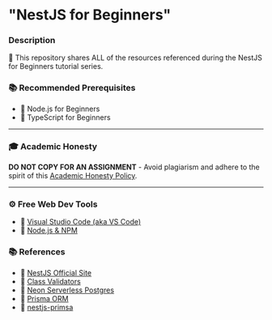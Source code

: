 # "NestJS for Beginners"

### Description

🚀 This repository shares ALL of the resources referenced during the NestJS for Beginners tutorial series.

### 📚 Recommended Prerequisites
- 🔗 Node.js for Beginners
- 🔗 TypeScript for Beginners

---

### 🎓 Academic Honesty

**DO NOT COPY FOR AN ASSIGNMENT** - Avoid plagiarism and adhere to the spirit of this [Academic Honesty Policy](https://www.freecodecamp.org/news/academic-honesty-policy/).

---

### ⚙ Free Web Dev Tools
- 🔗 [Visual Studio Code (aka VS Code)](https://code.visualstudio.com/)
- 🔗 [Node.js & NPM](https://nodejs.org/)

### 📚 References
- 🔗 [NestJS Official Site](https://nestjs.com/)
- 🔗 [Class Validators](https://github.com/typestack/class-validator#validation-decorators)
- 🔗 [Neon Serverless Postgres](https://neon.tech/)
- 🔗 [Prisma ORM](https://www.prisma.io/)
- 🔗 [nestjs-primsa](https://nestjs-prisma.dev/)
